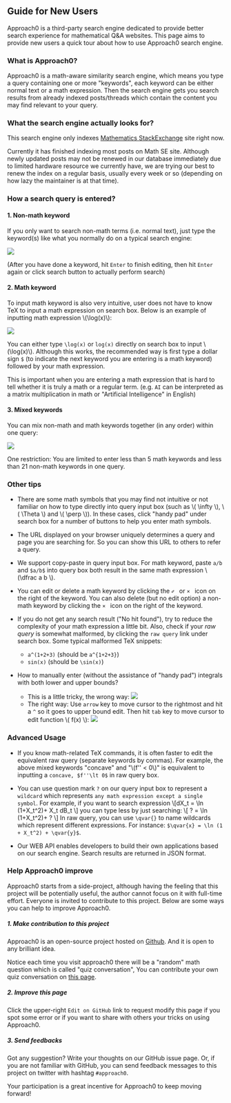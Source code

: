 ## Guide for New Users
Approach0 is a third-party search engine dedicated to provide
better search experience for mathematical Q&A websites.
This page aims to provide new users a quick tour about
how to use Approach0 search engine.

### What is Approach0?
Approach0 is a math-aware similarity search engine, which
means you type a query containing one or more "keywords",
each keyword can be either normal text or a math
expression. Then the search engine gets you search
results from already indexed posts/threads which
contain the content you may find relevant to your query.

### What the search engine actually looks for?
This search engine only indexes
[Mathematics StackExchange](http://math.stackexchange.com)
site right now.

Currently it has finished indexing most posts on Math SE site.
Although newly updated posts may not be renewed in our database
immediately due to limited hardware resource we currently have,
we are trying our best to renew the index on a regular basis,
usually every week or so (depending on how lazy the maintainer
is at that time).

### How a search query is entered?

#### 1. Non-math keyword
If you only want to search non-math terms (i.e. normal text),
just type the keyword(s) like what you normally do on a typical
search engine:

![](_static/term-query.gif)

(After you have done a keyword, hit `Enter` to finish
editing, then hit `Enter` again or click search button to
actually perform search)

#### 2. Math keyword
To input math keyword is also very intuitive, user does not
have to know TeX to input a math expression on search box.
Below is an example of inputting math expression \\(\log(x)\\):

![](_static/math-query.gif)

You can either type `\log(x)` or `log(x)` directly on search
box to input \\(\log(x)\\). Although this works, the
recommended way is first type a dollar sign `$` (to indicate
the next keyword you are entering is a math keyword) followed
by your math expression.

This is important when you are entering a math expression that
is hard to tell whether it is truly a math or a regular term.
(e.g. `AI` can be interpreted as a matrix multiplication in
math or "Artificial Intelligence" in English)

#### 3. Mixed keywords
You can mix non-math and math keywords together (in any order)
within one query:

![](_static/mix-query.gif)

One restriction: You are limited to enter less than 5 math
keywords and less than 21 non-math keywords in one query.

### Other tips
* There are some math symbols that you may find not intuitive or not familiar on how to type directly into query input box
(such as \\( \infty \\), \\( \Theta \\) and \\( \perp \\)).
In these cases, click "handy pad" under search box for a number
of buttons to help you enter math symbols.

* The URL displayed on your browser uniquely determines a
query and page you are searching for. So you can show this URL
to others to refer a query.

* We support copy-paste in query input box. For math keyword,
paste `a/b` and `$a/b$` into query box both result in the same
math expression \\(\dfrac a b \\).

* You can edit or delete a math keyword by clicking the `✐ `
or `× ` icon on the right of the keyword.
You can also delete (but no edit option) a non-math keyword
by clicking the `× ` icon on the right of the keyword.

* If you do not get any search result ("No hit found"), try to
reduce the complexity of your math expression a little bit.
Also, check if your *raw query* is somewhat malformed, by
clicking the `raw query` link under search box.
Some typical malformed TeX snippets:
	* `a^(1+2+3)` (should be `a^{1+2+3}`)
	* `sin(x)` (should be `\sin(x)`)

* How to manually enter (without the assistance of "handy pad")
integrals with both lower and upper bounds?
	* This is a little tricky, the wrong way:
	![](_static/intbonds-wrong.gif)
	* The right way: Use `arrow` key to move cursor to the
	rightmost and hit a `^` so it goes to upper bound edit.
	Then hit `tab` key to move cursor to edit function
	\\( f(x) \\):
	![](_static/intbonds-right.gif)


### Advanced Usage
* If you know math-related TeX commands, it is often faster to
edit the equivalent raw query (separate keywords by commas).
For example, the above mixed keywords "concave" and
"\\(f'' < 0\\)" is equivalent to inputting a `concave,
$f''\lt 0$` in raw query box.

* You can use question mark `?` on our query input box to
represent a `wildcard` which represents `any math expression
except a single symbol`.
For example, if you want to search expression
\\[dX_t = \ln (1+X_t^2)+ X_t dB_t \\]
you can type less by just searching:
\\[ ? = \ln (1+X_t^2)+ ? \\]
In raw query, you can use `\qvar{}` to name wildcards which
represent different expressions.
For instance: `$\qvar{x} = \ln (1 + X_t^2) + \qvar{y}$`.

* Our WEB API enables developers to build their own
applications based on our search engine. Search results are
returned in JSON format.

### Help Approach0 improve
Approach0 starts from a side-project, although having the
feeling that this project will be potentially useful, the
author cannot focus on it with full-time effort.
Everyone is invited to contribute to this project.
Below are some ways you can help to improve Approach0.

##### 1. Make contribution to this project
Approach0 is an open-source project hosted on
[Github](https://github.com/approach0).
And it is open to any brilliant idea.

Notice each time you visit approach0 there will be a
"random" math question which is called "quiz conversation",
You can contribute your own quiz conversation on
[this page](https://github.com/approach0/search-engine/blob/master/demo/web/quiz-list.js).

##### 2. Improve this page
Click the upper-right `Edit on GitHub` link to request modify this
page if you spot some error or if you want to share with others
your tricks on using Approach0.

##### 3. Send feedbacks
Got any suggestion? Write your thoughts on our GitHub issue
page. Or, if you are not familiar with GitHub, you can send
feedback messages to this project on twitter with hashtag
`#approach0`.

Your participation is a great incentive for Approach0 to keep
moving forward!
